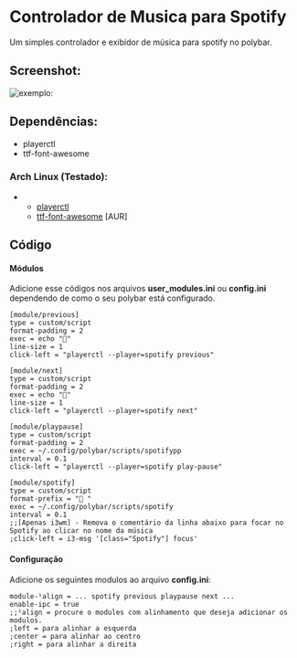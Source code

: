 # Controlador de Musica para Spotify

Um simples controlador e exibidor de música para spotify no polybar. 


## Screenshot:

![exemplo:](https://i.ibb.co/c6cYFD5/2019-09-24-04-39.png"Exemplo")

## Dependências:
- playerctl
- ttf-font-awesome


### Arch Linux (Testado):
- 
    - [playerctl](https://www.archlinux.org/packages/community/x86_64/playerctl/)
    - [ttf-font-awesome](https://aur.archlinux.org/packages/ttf-font-awesome-4) [AUR]

## Código

#### **Módulos**
Adicione esse códigos nos arquivos **user_modules.ini** ou **config.ini** dependendo de como o seu polybar está configurado.

```;; SPOTIFY
[module/previous]
type = custom/script
format-padding = 2
exec = echo ""
line-size = 1
click-left = "playerctl --player=spotify previous"

[module/next]
type = custom/script
format-padding = 2
exec = echo ""
line-size = 1
click-left = "playerctl --player=spotify next"

[module/playpause]
type = custom/script
format-padding = 2
exec = ~/.config/polybar/scripts/spotifypp
interval = 0.1
click-left = "playerctl --player=spotify play-pause"

[module/spotify]
type = custom/script
format-prefix = " "
exec = ~/.config/polybar/scripts/spotify
interval = 0.1
;;[Apenas i3wm] - Remova o comentário da linha abaixo para focar no Spotify ao clicar no nome da música
;click-left = i3-msg '[class="Spotify"] focus'
```
#### Configuração

Adicione os seguintes modulos ao arquivo **config.ini**:

```
module-¹align = ... spotify previous playpause next ...
enable-ipc = true
;;¹align = procure o modules com alinhamento que deseja adicionar os modulos.
;left = para alinhar a esquerda 
;center = para alinhar ao centro
;right = para alinhar a direita

```




